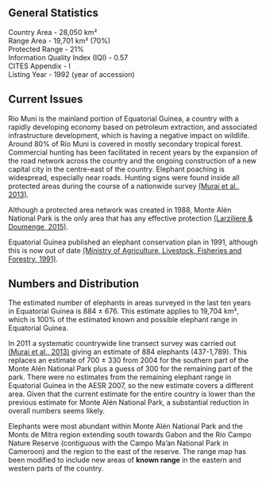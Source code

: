 ## General Statistics

Country Area - 28,050 km²<br />
Range Area - 19,701 km² (70%)<br />
Protected Range - 21%<br />
Information Quality Index (IQI) - 0.57<br />
CITES Appendix - I<br />
Listing Year - 1992 (year of accession)

## Current Issues

Río Muni is the mainland portion of Equatorial Guinea, a country with a rapidly developing economy based on petroleum extraction, and associated infrastructure development, which is having a negative impact on wildlife. Around 80% of Río Muni is covered in mostly secondary tropical forest. Commercial hunting has been facilitated in recent years by the expansion of the road network across the country and the ongoing construction of a new capital city in the centre-east of the country. Elephant poaching is widespread, especially near roads. Hunting signs were found inside all protected areas during the course of a nationwide survey [(Murai et al., 2013)](/references#m).

Although a protected area network was created in 1988, Monte Alén National Park is the only area that has any effective protection [(Larziliere & Doumenge, 2015)](/references#l).

Equatorial Guinea published an elephant conservation plan in 1991, although this is now out of date [(Ministry of Agriculture, Livestock, Fisheries and Forestry, 1991)](/references#m).

## Numbers and Distribution

The estimated number of elephants in areas surveyed in the last ten years in Equatorial Guinea is 884 ± 676. This estimate applies to 19,704 km², which is 100% of the estimated known and possible elephant range in Equatorial Guinea.

In 2011 a systematic countrywide line transect survey was carried out [(Murai et al., 2013)](/references#m) giving an estimate of 884 elephants (437-1,789). This replaces an estimate of 700 ± 330 from 2004 for the southern part of the Monte Alén National Park plus a guess of 300 for the remaining part of the park. There were no estimates from the remaining elephant range in Equatorial Guinea in the AESR 2007, so the new estimate covers a different area. Given that the current estimate for the entire country is lower than the previous estimate for Monte Alén National Park, a substantial reduction in overall numbers seems likely.

Elephants were most abundant within Monte Alén National Park and the Monts de Mitra region extending south towards Gabon and the Río Campo Nature Reserve (contiguous with the Campo Ma’an National Park in Cameroon) and the region to the east of the reserve. The range map has been modified to include new areas of **known range** in the eastern and western parts of the country.
